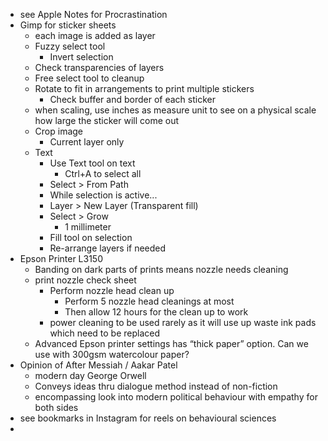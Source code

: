 - see Apple Notes for Procrastination
- Gimp for sticker sheets
	- each image is added as layer
	- Fuzzy select tool
		- Invert selection
	- Check transparencies of layers
	- Free select tool to cleanup
	- Rotate to fit in arrangements to print multiple stickers
		-  Check buffer and border of each sticker 
	- when scaling, use inches as measure unit to see on a physical scale how large the sticker will come out
	- Crop image
		- Current layer only
	- Text
		- Use Text tool on text
			- Ctrl+A to select all
		- Select > From Path
		- While selection is active...
		- Layer > New Layer (Transparent fill)
		- Select > Grow
			- 1 millimeter
		- Fill tool on selection
		- Re-arrange layers if needed
- Epson Printer L3150
	- Banding on dark parts of prints means nozzle needs cleaning
	- print nozzle check sheet
		- Perform nozzle head clean up 
			- Perform 5 nozzle head cleanings at most
			- Then allow 12 hours for the clean up to work
		- power cleaning to be used rarely as it will use up waste ink pads which need to be replaced
	- Advanced Epson printer settings has “thick paper” option. Can we use with 300gsm watercolour paper?
- Opinion of After Messiah / Aakar Patel 
	- modern day George Orwell
	- Conveys ideas thru dialogue method instead of non-fiction
	- encompassing look into modern political behaviour with empathy for both sides
- see bookmarks in Instagram for reels on behavioural sciences
- 